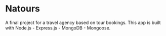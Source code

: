 # Natours

A final project for a travel agency based on tour bookings. This app is built with Node.js - Express.js - MongoDB - Mongoose.

![]()
